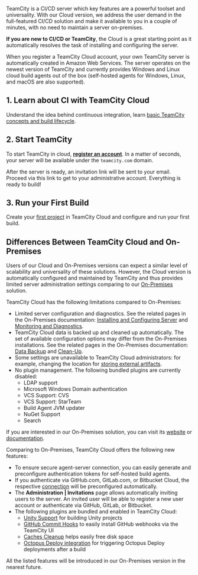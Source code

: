 [//]: # (title: Getting Started with TeamCity Cloud)
[//]: # (auxiliary-id: Getting Started with TeamCity Cloud)

TeamCity is a CI/CD server which key features are a powerful toolset and universality. With our Cloud version, we address the user demand in the full-featured CI/CD solution and make it available to you in a couple of minutes, with no need to maintain a server on-premises.

__If you are new to CI/CD or TeamCity__, the Cloud is a great starting point as it automatically resolves the task of installing and configuring the server.

When you register a TeamCity Cloud account, your own TeamCity server is automatically created in Amazon Web Services. The server operates on the newest version of TeamCity and currently provides Windows and Linux cloud build agents out of the box (self-hosted agents for Windows, Linux, and macOS are also supported).

## 1. Learn about CI with TeamCity Cloud

Understand the idea behind continuous integration, learn [basic TeamCity concepts and build lifecycle](continuous-integration-with-teamcity.md).

## 2. Start TeamCity

To start TeamCity in cloud, __[register an account](https://www.jetbrains.com/teamcity/signup/)__. In a matter of seconds, your server will be available under the `teamcity.com` domain.

After the server is ready, an invitation link will be sent to your email. Proceed via this link to get to your administrative account. Everything is ready to build!

## 3. Run your First Build

Create your [first project](configure-and-run-your-first-build.md) in TeamCity Cloud and configure and run your first build.

## Differences Between TeamCity Cloud and On-Premises

Users of our Cloud and On-Premises versions can expect a similar level of scalability and universality of these solutions. However, the Cloud version is automatically configured and maintained by TeamCity and thus provides limited server administration settings comparing to our [On-Premises](https://www.jetbrains.com/teamcity/) solution.

TeamCity Cloud has the following limitations compared to On-Premises:
* Limited server configuration and diagnostics. See the related pages in the On-Premises documentation: [Installing and Configuring Server](https://www.jetbrains.com/help/teamcity/installing-and-configuring-the-teamcity-server.html) and [Monitoring and Diagnostics](https://www.jetbrains.com/help/teamcity/teamcity-monitoring-and-diagnostics.html).
* TeamCity Cloud data is backed up and cleaned up automatically. The set of available configuration options may differ from the On-Premises installations. See the related pages in the On-Premises documentation: [Data Backup](https://www.jetbrains.com/help/teamcity/teamcity-data-backup.html) and [Clean-Up](https://www.jetbrains.com/help/teamcity/clean-up.html).
* Some settings are unavailable to TeamCity Cloud administrators: for example, changing the location for [storing external artifacts](https://www.jetbrains.com/help/teamcity/configuring-artifacts-storage.html#external-artifacts-storage).
* No plugin management. The following bundled plugins are currently disabled:
    * LDAP support
    * Microsoft Windows Domain authentication
    * VCS Support: CVS
    * VCS Support: StarTeam
    * Build Agent JVM updater
    * NuGet Support
    * Search

If you are interested in our On-Premises solution, you can visit its [website](https://www.jetbrains.com/teamcity/) or [documentation](https://www.jetbrains.com/help/teamcity/teamcity-documentation.html).

Comparing to On-Premises, TeamCity Cloud offers the following new features:
* To ensure secure agent-server connection, you can easily generate and preconfigure authentication tokens for self-hosted build agents.
* If you authenticate via GitHub.com, GitLab.com, or Bitbucket Cloud, the respective [connection](configuring-connections.md) will be preconfigured automatically.
* The __Administration | Invitations__ page allows automatically inviting users to the server. An invited user will be able to register a new user account or authenticate via GitHub, GitLab, or Bitbucket.
* The following plugins are bundled and enabled in TeamCity Cloud:
  * [Unity Support](https://plugins.jetbrains.com/plugin/11453-unity-support) for building Unity projects
  * [GitHub Commit Hooks](https://plugins.jetbrains.com/plugin/9179-github-commit-hooks) to easily install GitHub webhooks via the TeamCity UI
  * [Caches Cleanup](https://github.com/JetBrains/teamcity-caches-cleanup-plugin) helps easily free disk space
  * [Octopus Deploy integration](https://plugins.jetbrains.com/plugin/9038-octopus-deploy-integration) for triggering Octopus Deploy deployments after a build

All the listed features will be introduced in our On-Premises version in the nearest future.
